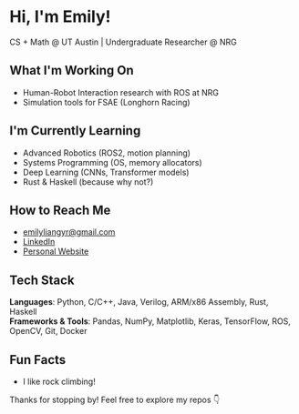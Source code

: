 # Hi, I'm Emily!

CS + Math @ UT Austin | Undergraduate Researcher @ NRG 

## What I'm Working On
- Human-Robot Interaction research with ROS at NRG 
- Simulation tools for FSAE (Longhorn Racing)

## I'm Currently Learning
- Advanced Robotics (ROS2, motion planning)
- Systems Programming (OS, memory allocators)
- Deep Learning (CNNs, Transformer models)
- Rust & Haskell (because why not?)


## How to Reach Me
- [emilyliangyr@gmail.com](mailto:emilyliangyr@gmail.com)
- [LinkedIn](www.linkedin.com/in/emilyliangyr)
- [Personal Website](https://tacocat0254.github.io/my-website/)

## Tech Stack
**Languages**: Python, C/C++, Java, Verilog, ARM/x86 Assembly, Rust, Haskell  
**Frameworks & Tools**: Pandas, NumPy, Matplotlib, Keras, TensorFlow, ROS, OpenCV, Git, Docker  

## Fun Facts
- I like rock climbing!

Thanks for stopping by! Feel free to explore my repos 👇
